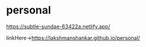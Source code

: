 # personal

https://subtle-sundae-63422a.netlify.app/


linkHere->https://lakshmanshankar.github.io/personal/
